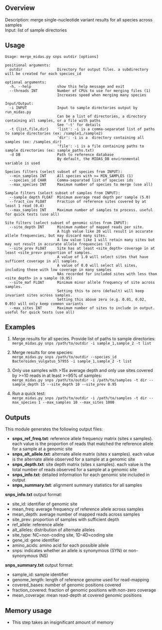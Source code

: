 ## Overview
Description: merge single-nucleotide variant results for all species across samples  
Input: list of sample directories  

## Usage
```
Usage: merge_midas.py snps outdir [options]

positional arguments:
  outdir                Directory for output files. a subdirectory will be created for each species_id

optional arguments:
  -h, --help            show this help message and exit
  --threads INT         Number of CPUs to use for merging files (1)
                        Increases speed when merging many species

Input/Output:
  -i INPUT              Input to sample directories output by run_midas.py
                        Can be a list of directories, a directory containing all samples, or a file with paths
                        See '-t' for details
  -t {list,file,dir}    'list': -i is a comma-separated list of paths to sample directories (ex: /sample1,/sample2)
                        'dir': -i is a  directory containing all samples (ex: /samples_dir)
                        'file': -i is a file containing paths to sample directories (ex: sample_paths.txt)
  -d DB                 Path to reference database
                        By default, the MIDAS_DB environmental variable is used

Species filters (select subset of species from INPUT):
  --min_samples INT     All species with >= MIN_SAMPLES (1)
  --species_id CHAR     Comma-separated list of species ids
  --max_species INT     Maximum number of species to merge (use all)

Sample filters (select subset of samples from INPUT):
  --sample_depth FLOAT  Minimum average read depth per sample (5.0)
  --fract_cov FLOAT     Fraction of reference sites covered by at least 1 read (0.4)
  --max_samples INT     Maximum number of samples to process. useful for quick tests (use all)

Site filters (select subset of genomic sites from INPUT):
  --site_depth INT      Minimum number of mapped reads per site.
                        A high value like 20 will result in accurate allele frequencies, but may discard many sites.
                        A low value like 1 will retain many sites but may not result in accurate allele frequencies (3)
  --site_prev FLOAT     Site has at least <site_depth> coverage in at least <site_prev> proportion of samples.
                        A value of 1.0 will select sites that have sufficent coverage in all samples.
                        A value of 0.0 will select all sites, including those with low coverage in many samples
                        NAs recorded for included sites with less than <site_depth> in a sample (0.95)
  --site_maf FLOAT      Minimum minor allele frequency of site across samples.
                        Setting this to zero (default) will keep invariant sites across samples.
                        Setting this above zero (e.g. 0.01, 0.02, 0.05) will only keep common variants
  --max_sites INT       Maximum number of sites to include in output. useful for quick tests (use all)
```
## Examples

1) Merge results for all species. Provide list of paths to sample directories:  
`merge_midas.py snps /path/to/outdir -i sample_1,sample_2 -t list`  

2) Merge results for one species:  
`merge_midas.py snps /path/to/outdir --species_id Bacteroides_vulgatus_57955 -i sample_1,sample_2 -t list`

3) Only use samples with >15x average depth and only use sites covered by >=10 reads in at least >=95% of samples:  
`merge_midas.py snps /path/to/outdir -i /path/to/samples -t dir --sample_depth 15 --site_depth 10 --site_prev 0.95`

4) Run a quick test:  
`merge_midas.py snps /path/to/outdir -i /path/to/samples -t dir --max_species 1 --max_samples 10 --max_sites 1000`

## Outputs
This module generates the following output files: 

* <b>snps_ref_freq.txt</b>: reference allele frequency matrix (sites x samples). each value is the proportion of reads that matched the reference allele for a sample at a genomic site
* <b>snps_alt_allele.txt</b>: alternate allele matrix (sites x samples). each value is the alternate allele observed for a sample at a genomic site
* <b>snps_depth.txt</b>: site depth matrix (sites x samples). each value is the total number of reads observed for a sample at a genomic site
* <b>snps_info.txt</b>: detailed information for each genomic site included in output
* <b>snps_summary.txt</b>: alignment summary statistics for all samples

<b>snps_info.txt</b> output format:

* site_id: identifier of genomic site
* mean_freq: average frequency of reference allele across samples       
* mean_depth: average number of mapped reads across samples      
* site_prev: proportion of samples with sufficient depth        
* ref_allele: reference allele       
* alt_alleles: distribution of alternate alleles      
* site_type: NC=non-coding site, 1D-4D=coding site       
* gene_id: gene identifier  
* amino_acids: amino acid for each possible allele
* snps: indicates whether an allele is synonymous (SYN) or non-synonymous (NS)

<b>snps_summary.txt</b> output format:

* sample_id: sample identifier     
* genome_length: length of reference genome used for read-mapping  
* covered_bases: number of genomic positions covered  
* fraction_covered: fraction of genomic positions with non-zero coverage        
* mean_coverage: mean read-depth at covered genomic positions

## Memory usage  
* This step takes an insignificant amount of memory
